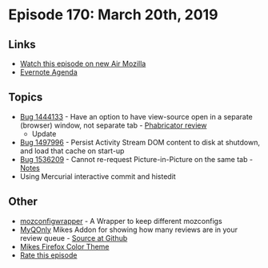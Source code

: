 # Episode 170: March 20th, 2019

## Links
* [Watch this episode on new Air Mozilla](https://air.mozilla.org/event-redirect/324328/)
* [Evernote Agenda](https://www.evernote.com/shard/s434/client/snv?noteGuid=955d9eac-97aa-4602-9fb3-5a28a7cbf29d&noteKey=b881de4ff0260a40&sn=https%3A%2F%2Fwww.evernote.com%2Fshard%2Fs434%2Fsh%2F955d9eac-97aa-4602-9fb3-5a28a7cbf29d%2Fb881de4ff0260a40&title=March%2B20th%252C%2B2019%2B-%2BEpisode%2B170)

## Topics
* [Bug 1444133](https://bugzilla.mozilla.org/show_bug.cgi?id=1444133) - Have an option to have view-source open in a separate (browser) window, not separate tab - [Phabricator review](https://phabricator.services.mozilla.com/D18071)
  - Update
* [Bug 1497996](https://bugzilla.mozilla.org/show_bug.cgi?id=1497996) - Persist Activity Stream DOM content to disk at shutdown, and load that cache on start-up
* [Bug 1536209](https://bugzilla.mozilla.org/show_bug.cgi?id=1536209) - Cannot re-request Picture-in-Picture on the same tab - [Notes](https://www.evernote.com/shard/s434/client/snv?noteGuid=af198b61-5dd7-4574-9632-7317ee093161&noteKey=02693164d24955ac&sn=https%3A%2F%2Fwww.evernote.com%2Fshard%2Fs434%2Fsh%2Faf198b61-5dd7-4574-9632-7317ee093161%2F02693164d24955ac&title=Bug%2B1536209%2B-%2BCannot%2Bre-request%2BPicture-in-Picture%2Bon%2Bthe%2Bsame%2Btab)
* Using Mercurial interactive commit and histedit

## Other
* [mozconfigwrapper](https://github.com/ahal/mozconfigwrapper) - A Wrapper to keep different mozconfigs
* [MyQOnly](https://addons.mozilla.org/en-US/firefox/addon/myqonly/) Mikes Addon for showing how many reviews are in your review queue - [Source at Github](https://github.com/mikeconley/myqonly)
* [Mikes Firefox Color Theme](https://addons.mozilla.org/en-US/firefox/addon/electricbluegaloo/)
* [Rate this episode](https://goo.gl/forms/E7eeYlr5HPPQATcu2)
